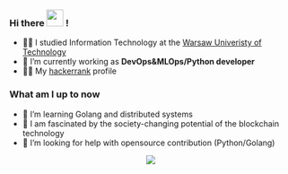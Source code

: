 ### Hi there <img src="https://media.giphy.com/media/hvRJCLFzcasrR4ia7z/giphy.gif" width="30"> !

<!--
**gardnerdev/gardnerdev** is a ✨ _special_ ✨ repository because its `README.md` (this file) appears on your GitHub profile.

Here are some ideas to get you started:
-->
- :man_student: I studied Information Technology at the [Warsaw Univeristy of Technology](https://www.pw.edu.pl/engpw)
- 🔭 I’m currently working as **DevOps&MLOps/Python developer**
- :man_technologist: My [hackerrank](https://www.hackerrank.com/gardnerdev) profile

### What am I up to now
- 🌱 I’m learning Golang and distributed systems
-  :link: I am fascinated by the society-changing potential of the blockchain technology
- 🤔 I’m looking for help with opensource contribution (Python/Golang)

<p align="center">
  <img src="https://github-readme-stats.vercel.app/api?username=gardnerdev&show_icons=true&count_private=true&custom_title=Github%20Stats&theme=dracula&include_all_commits=true">
</p>
<!-- 
![](http://github-profile-summary-cards.vercel.app/api/cards/profile-details?username=gardnerdev&theme=tokyonight)
![](http://github-profile-summary-cards.vercel.app/api/cards/stats?username=gardnerdev&theme=tokyonight)
![](http://github-profile-summary-cards.vercel.app/api/cards/productive-time?username=gardnerdev&theme=tokyonight&utcOffset=8)
![](http://github-profile-summary-cards.vercel.app/api/cards/most-commit-language?username=gardnerdev&theme=tokyonight)
![](https://github-profile-summary-cards.vercel.app/api/cards/repos-per-language?username=gardnerdev&theme=tokyonight)
 -->

